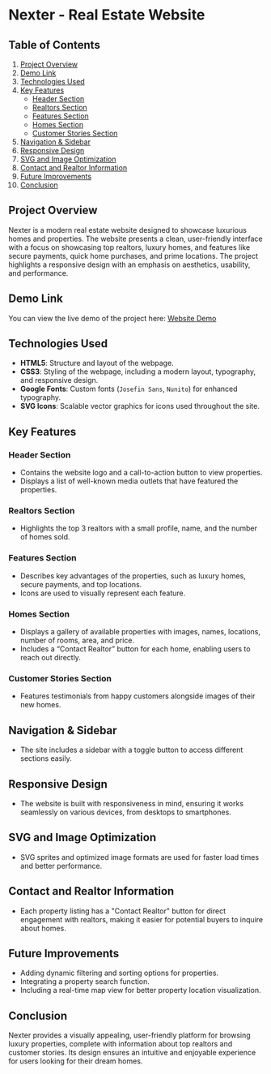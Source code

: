 # Nexter - Real Estate Website

## Table of Contents
1. [Project Overview](#project-overview)
2. [Demo Link](#demo-link)
3. [Technologies Used](#technologies-used)
4. [Key Features](#key-features)
   - [Header Section](#header-section)
   - [Realtors Section](#realtors-section)
   - [Features Section](#features-section)
   - [Homes Section](#homes-section)
   - [Customer Stories Section](#customer-stories-section)
5. [Navigation & Sidebar](#navigation--sidebar)
6. [Responsive Design](#responsive-design)
7. [SVG and Image Optimization](#svg-and-image-optimization)
8. [Contact and Realtor Information](#contact-and-realtor-information)
9. [Future Improvements](#future-improvements)
10. [Conclusion](#conclusion)

## Project Overview
Nexter is a modern real estate website designed to showcase luxurious homes and properties. The website presents a clean, user-friendly interface with a focus on showcasing top realtors, luxury homes, and features like secure payments, quick home purchases, and prime locations. The project highlights a responsive design with an emphasis on aesthetics, usability, and performance.
## Demo Link
You can view the live demo of the project here: [Website Demo](https://atulsharma428.github.io/Nexter_SASS/)
## Technologies Used
- **HTML5**: Structure and layout of the webpage.
- **CSS3**: Styling of the webpage, including a modern layout, typography, and responsive design.
- **Google Fonts**: Custom fonts (`Josefin Sans`, `Nunito`) for enhanced typography.
- **SVG Icons**: Scalable vector graphics for icons used throughout the site.

## Key Features

### Header Section
- Contains the website logo and a call-to-action button to view properties.
- Displays a list of well-known media outlets that have featured the properties.

### Realtors Section
- Highlights the top 3 realtors with a small profile, name, and the number of homes sold.

### Features Section
- Describes key advantages of the properties, such as luxury homes, secure payments, and top locations.
- Icons are used to visually represent each feature.

### Homes Section
- Displays a gallery of available properties with images, names, locations, number of rooms, area, and price.
- Includes a “Contact Realtor” button for each home, enabling users to reach out directly.

### Customer Stories Section
- Features testimonials from happy customers alongside images of their new homes.

## Navigation & Sidebar
- The site includes a sidebar with a toggle button to access different sections easily.

## Responsive Design
- The website is built with responsiveness in mind, ensuring it works seamlessly on various devices, from desktops to smartphones.

## SVG and Image Optimization
- SVG sprites and optimized image formats are used for faster load times and better performance.

## Contact and Realtor Information
- Each property listing has a "Contact Realtor" button for direct engagement with realtors, making it easier for potential buyers to inquire about homes.

## Future Improvements
- Adding dynamic filtering and sorting options for properties.
- Integrating a property search function.
- Including a real-time map view for better property location visualization.

## Conclusion
Nexter provides a visually appealing, user-friendly platform for browsing luxury properties, complete with information about top realtors and customer stories. Its design ensures an intuitive and enjoyable experience for users looking for their dream homes.



